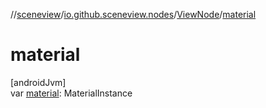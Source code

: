 //[sceneview](../../../index.md)/[io.github.sceneview.nodes](../index.md)/[ViewNode](index.md)/[material](material.md)

# material

[androidJvm]\
var [material](material.md): MaterialInstance
